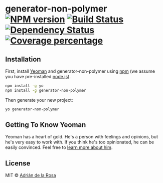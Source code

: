# generator-non-polymer [![NPM version][npm-image]][npm-url] [![Build Status][travis-image]][travis-url] [![Dependency Status][daviddm-image]][daviddm-url] [![Coverage percentage][coveralls-image]][coveralls-url]
> 

## Installation

First, install [Yeoman](http://yeoman.io) and generator-non-polymer using [npm](https://www.npmjs.com/) (we assume you have pre-installed [node.js](https://nodejs.org/)).

```bash
npm install -g yo
npm install -g generator-non-polymer
```

Then generate your new project:

```bash
yo generator-non-polymer
```

## Getting To Know Yeoman

Yeoman has a heart of gold. He&#39;s a person with feelings and opinions, but he&#39;s very easy to work with. If you think he&#39;s too opinionated, he can be easily convinced. Feel free to [learn more about him](http://yeoman.io/).

## License

MIT © [Adrián de la Rosa]()


[npm-image]: https://badge.fury.io/js/generator-non-polymer.svg
[npm-url]: https://npmjs.org/package/generator-non-polymer
[travis-image]: https://travis-ci.org/adelarosab/generator-non-polymer.svg?branch=master
[travis-url]: https://travis-ci.org/adelarosab/generator-non-polymer
[daviddm-image]: https://david-dm.org/adelarosab/generator-non-polymer.svg?theme=shields.io
[daviddm-url]: https://david-dm.org/adelarosab/generator-non-polymer
[coveralls-image]: https://coveralls.io/repos/adelarosab/generator-non-polymer/badge.svg
[coveralls-url]: https://coveralls.io/r/adelarosab/generator-non-polymer
